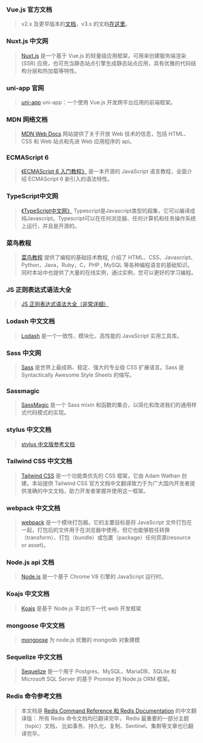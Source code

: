### Vue.js 官方文档

> v2.x 及更早版本的[文档](https://cn.vuejs.org/)，v3.x 的文档[在这里](https://v3.cn.vuejs.org/)。

### Nuxt.js 中文网

> [Nuxt.js](https://www.nuxtjs.cn/) 是一个基于 Vue.js 的轻量级应用框架，可用来创建服务端渲染 (SSR) 应用，也可充当静态站点引擎生成静态站点应用，具有优雅的代码结构分层和热加载等特性。

### uni-app 官网

> [uni-app](https://uniapp.dcloud.io/) uni-app：一个使用 Vue.js 开发跨平台应用的前端框架。

### MDN 网络文档

> [MDN Web Docs](https://developer.mozilla.org/zh-CN/) 网站提供了关于开放 Web 技术的信息，包括 HTML、CSS 和 Web 站点和先进 Web 应用程序的 api。

### ECMAScript 6

> [《ECMAScript 6 入门教程》](https://es6.ruanyifeng.com/) 是一本开源的 JavaScript 语言教程，全面介绍 ECMAScript 6 新引入的语法特性。

### TypeScript中文网

> [《TypeScript中文网》](https://www.tslang.cn/) Typescript是Javascript类型的超集，它可以编译成纯Javascript。Typescript可以在任何浏览器、任何计算机和任务操作系统上运行，并且是开源的。

### 菜鸟教程

> [菜鸟教程](https://www.runoob.com/) 提供了编程的基础技术教程, 介绍了 HTML、CSS、Javascript、Python，Java，Ruby，C，PHP , MySQL 等各种编程语言的基础知识。 同时本站中也提供了大量的在线实例，通过实例，您可以更好的学习编程。

### JS 正则表达式语法大全

> [JS 正则表达式语法大全（非常详细）](http://c.biancheng.net/view/5632.html)

### Lodash 中文文档

> [Lodash](https://www.lodashjs.com/) 是一个一致性、模块化、高性能的 JavaScript 实用工具库。

### Sass 中文网

> [Sass](https://www.sasscss.com/) 是世界上最成熟、稳定、强大的专业级 CSS 扩展语言。Sass 是 Syntactically Awesome Style Sheets 的缩写。

### Sassmagic

> [SassMagic](http://w3cplus.github.io/SassMagic/) 是一个 Sass mixin 和函数的集合，以简化和改进我们的通用样式代码模式的实现。

### stylus 中文文档

> [stylus 中文版参考文档](https://www.zhangxinxu.com/jq/stylus/)

### Tailwind CSS 中文文档

> [Tailwind CSS](https://www.tailwindcss.cn/) 是一个功能类优先的 CSS 框架，它由 Adam Wathan 创建。本站提供 Tailwind CSS 官方文档中文翻译致力于为广大国内开发者提供准确的中文文档，助力开发者掌握并使用这一框架。

### webpack 中文文档

> [webpack](https://webpack.docschina.org/concepts/) 是一个模块打包器。它的主要目标是将 JavaScript 文件打包在一起，打包后的文件用于在浏览器中使用，但它也能够胜任转换（transform）、打包（bundle）或包裹（package）任何资源(resource or asset)。

### Node.js api 文档

> [Node.js](http://nodejs.cn/api/) 是一个基于 Chrome V8 引擎的 JavaScript 运行时。

### Koajs 中文文档

> [Koajs](https://koa.bootcss.com/) 是基于 Node.js 平台的下一代 web 开发框架

### mongoose 中文文档

> [mongoose](http://www.mongoosejs.net/) 为 node.js 优雅的 mongodb 对象建模

### Sequelize 中文文档

> [Sequelize](https://itbilu.com/nodejs/npm/sequelize-docs-v5.html) 是一个用于 Postgres、MySQL、MariaDB、SQLite 和 Microsoft SQL Server 的基于 Promise 的 Node.js ORM 框架。

### Redis 命令参考文档

> 本文档是 [Redis Command Reference 和 Redis Documentation](http://doc.redisfans.com/) 的中文翻译版： 所有 Redis 命令文档均已翻译完毕， Redis 最重要的一部分主题（topic）文档， 比如事务、持久化、复制、Sentinel、集群等文章也已翻译完毕。
